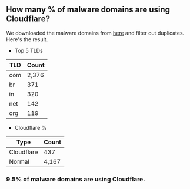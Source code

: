 ## How many % of malware domains are using Cloudflare?


We downloaded the malware domains from [here](https://urlhaus.abuse.ch) and filter out duplicates.
Here's the result.


[//]: # (start replacement)


- Top 5 TLDs

| TLD | Count |
| --- | --- |
| com | 2,376 |
| br | 371 |
| in | 320 |
| net | 142 |
| org | 119 |


- Cloudflare %

| Type | Count |
| --- | --- |
| Cloudflare | 437 |
| Normal | 4,167 |


### 9.5% of malware domains are using Cloudflare.